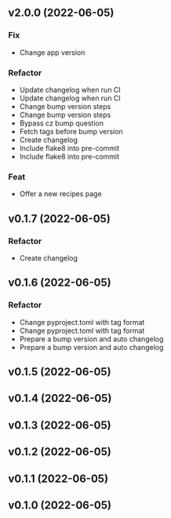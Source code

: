 ## v2.0.0 (2022-06-05)

### Fix

- Change app version

### Refactor

- Update changelog when run CI
- Update changelog when run CI
- Change bump version steps
- Change bump version steps
- Bypass cz bump question
- Fetch tags before bump version
- Create changelog
- Include flake8 into pre-commit
- Include flake8 into pre-commit

### Feat

- Offer a new recipes page

## v0.1.7 (2022-06-05)

### Refactor

- Create changelog

## v0.1.6 (2022-06-05)

### Refactor

- Change pyproject.toml with tag format
- Change pyproject.toml with tag format
- Prepare a bump version and auto changelog
- Prepare a bump version and auto changelog

## v0.1.5 (2022-06-05)

## v0.1.4 (2022-06-05)

## v0.1.3 (2022-06-05)

## v0.1.2 (2022-06-05)

## v0.1.1 (2022-06-05)

## v0.1.0 (2022-06-05)
